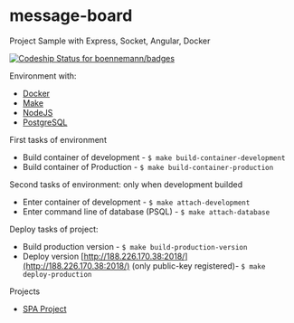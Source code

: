 # message-board
Project Sample with Express, Socket, Angular, Docker

[![Codeship Status for boennemann/badges](https://www.codeship.io/projects/83fd1930-9ce8-0133-2987-22509ada1533/status?branch=master)](https://www.codeship.io/projects/127290)

Environment with:

* [Docker](https://docs.docker.com/)
* [Make](http://www.gnu.org/software/make/manual/make.html#Running)
* [NodeJS](https://nodejs.org/dist/latest-v4.x/docs/api/)
* [PostgreSQL](http://www.postgresql.org/docs/9.4/static/)


First tasks of environment

* Build container of development - ```$ make build-container-development```
* Build container of Production - ```$ make build-container-production```


Second tasks of environment: only when development builded

* Enter container of development - ```$ make attach-development```
* Enter command line of database (PSQL) - ```$ make attach-database```


Deploy tasks of project:

* Build production version - ```$ make build-production-version```
* Deploy version [http://188.226.170.38:2018/](http://188.226.170.38:2018/) (only public-key registered)- ```$ make deploy-production```


Projects

* [SPA Project](https://github.com/luiz-simples/message-board/tree/master/spa)
